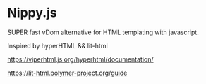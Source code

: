 # Nippy.js 

SUPER fast vDom alternative for HTML templating with javascript.

Inspired by hyperHTML && lit-html

https://viperhtml.js.org/hyperhtml/documentation/

https://lit-html.polymer-project.org/guide

